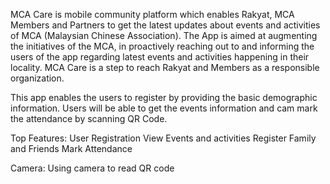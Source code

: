 MCA Care is mobile community platform which enables Rakyat, MCA Members and Partners to get the latest updates about events and activities of MCA (Malaysian Chinese Association). 
The App is aimed at augmenting the initiatives of the MCA, in proactively reaching out to and informing the users of the app regarding latest events and activities happening in their locality. 
MCA Care is a step to reach Rakyat and Members as a responsible organization.  

This app enables the users to register by providing the basic demographic information. Users will be able to get the events information and cam mark the attendance by scanning QR Code. 

Top Features:
User Registration
View Events and activities
Register Family and Friends
Mark Attendance

Camera:
Using camera to read QR code

